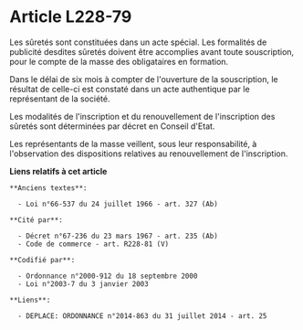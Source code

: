 # Article L228-79

Les sûretés sont constituées dans un acte spécial. Les formalités de publicité desdites sûretés doivent être accomplies avant
toute souscription, pour le compte de la masse des obligataires en formation.

Dans le délai de six mois à compter de l'ouverture de la souscription, le résultat de celle-ci est constaté dans un acte
authentique par le représentant de la société.

Les modalités de l'inscription et du renouvellement de l'inscription des sûretés sont déterminées par décret en Conseil
d'Etat.

Les représentants de la masse veillent, sous leur responsabilité, à l'observation des dispositions relatives au
renouvellement de l'inscription.

**Liens relatifs à cet article**

	**Anciens textes**:

	  - Loi n°66-537 du 24 juillet 1966 - art. 327 (Ab)

	**Cité par**:

	  - Décret n°67-236 du 23 mars 1967 - art. 235 (Ab)
	  - Code de commerce - art. R228-81 (V)

	**Codifié par**:

	  - Ordonnance n°2000-912 du 18 septembre 2000
	  - Loi n°2003-7 du 3 janvier 2003

	**Liens**:

	  - DEPLACE: ORDONNANCE n°2014-863 du 31 juillet 2014 - art. 25
